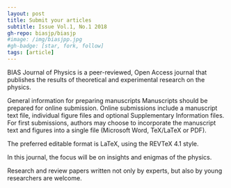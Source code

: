 ```yaml
---
layout: post
title: Submit your articles
subtitle: Issue Vol.1, No.1 2018
gh-repo: biasjp/biasjp
#image: /img/biasjpp.jpg
#gh-badge: [star, fork, follow]
tags: [article]
---
```


BIAS Journal of Physics is a peer-reviewed, Open Access journal that publishes the results of theoretical and experimental research on the physics. 



General information for preparing manuscripts
Manuscripts should be prepared for online submission. Online submissions include a manuscript text file, individual figure files and optional Supplementary Information files. For first submissions, authors may choose to incorporate the manuscript text and figures into a single file (Microsoft Word, TeX/LaTeX or PDF). 

The preferred editable format is LaTeX, using the REVTeX 4.1 style.

In this journal, the focus will be on insights and enigmas of the physics.

Research and review papers written not only by experts, but also by young researchers are welcome.
